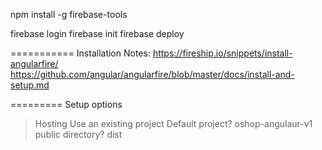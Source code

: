 <!-- The core Firebase JS SDK is always required and must be listed first -->
<script src="/__/firebase/7.19.0/firebase-app.js"></script>

<!-- TODO: Add SDKs for Firebase products that you want to use
     https://firebase.google.com/docs/web/setup#available-libraries -->
<script src="/__/firebase/7.19.0/firebase-analytics.js"></script>

<!-- Initialize Firebase -->
<script src="/__/firebase/init.js"></script>


npm install -g firebase-tools

firebase login
firebase init
firebase deploy


===========
Installation Notes:
https://fireship.io/snippets/install-angularfire/
https://github.com/angular/angularfire/blob/master/docs/install-and-setup.md


========= 
Setup options  

> Hosting
> Use an existing project
> Default project? oshop-angulaur-v1
> public directory? dist